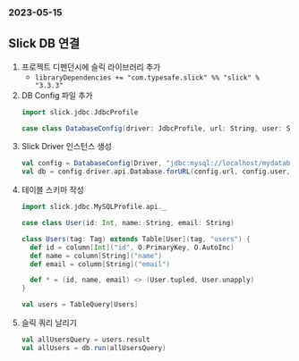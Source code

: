 ### 2023-05-15

## Slick DB 연결
1. 프로젝트 디펜던시에 슬릭 라이브러리 추가
   - `libraryDependencies += "com.typesafe.slick" %% "slick" % "3.3.3"`
2. DB Config 파일 추가
    ```scala
    import slick.jdbc.JdbcProfile
    
    case class DatabaseConfig(driver: JdbcProfile, url: String, user: String, password: String)
    ```
3. Slick Driver 인스턴스 생성
    ```scala
    val config = DatabaseConfig(Driver, "jdbc:mysql://localhost/mydatabase", "user", "password")
    val db = config.driver.api.Database.forURL(config.url, config.user, config.password)
    ```
4. 테이블 스키마 작성
    ```scala
    import slick.jdbc.MySQLProfile.api._
    
    case class User(id: Int, name: String, email: String)
    
    class Users(tag: Tag) extends Table[User](tag, "users") {
      def id = column[Int]("id", O.PrimaryKey, O.AutoInc)
      def name = column[String]("name")
      def email = column[String]("email")
    
      def * = (id, name, email) <> (User.tupled, User.unapply)
    }
    
    val users = TableQuery[Users]
    ```
5. 슬릭 쿼리 날리기
    ```scala
    val allUsersQuery = users.result
    val allUsers = db.run(allUsersQuery)
    ```